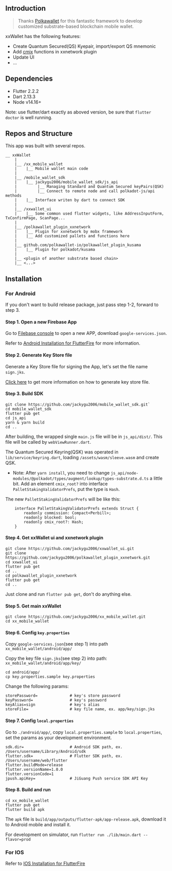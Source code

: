 ## Introduction
> Thanks [Polkawallet](https://github.com/polkawallet-io) for this fantastic framework to develop customized substrate-based blockchain mobile wallet.

xxWallet has the following features:
* Create Quantum Secured(QS) Kyepair, import/export QS mnemonic
* Add [cmix](https://xx.network/cmix-whitepaper.pdf) functions in xxnetwork plugin
* Update UI
* ...

## Dependencies
* Flutter 2.2.2
* Dart 2.13.3
* Node v14.16+

Note: use flutter/dart exactly as aboved version, be sure that `flutter doctor` is well running.

## Repos and Structure
This app was built with several repos.
```
__ xxWallet
    |
    |__ /xx_mobile_wallet
    |    |__ Mobile wallet main code
    |
    |__ /mobile_wallet_sdk
    |    |__ jackygu2006/mobile_wallet_sdk/js_api
    |         |__ Managing Standard and Quantum Secured keyPairs(QSK)
    |         |__ Connect to remote node and call polkadot-js/api methods
    |    |__ Interface writen by dart to connect SDK
    |
    |__ /xxwallet_ui
    |    |__ Some common used flutter widgets, like AddressInputForm, TxConfirmPage, ScanPage...
    |
    |__ /polkawallet_plugin_xxnetwork
    |    |__ Plugin for xxnetwork by mobx framework
    |    |__ Add customized pallets and functions here
    |
    |__ github.com/polkawallet-io/polkawallet_plugin_kusama
    |    |__ Plugin for polkadot/kusama
    |
    |__ <plugin of another substrate based chain>
    |__ <...>
```

## Installation
### For Android
If you don't want to build release package, just pass step 1-2, forward to step 3.

#### Step 1. Open a new Firebase App
Go to [Filebase console](https://console.firebase.google.com/project/_/overview) to open a new APP, download `google-services.json`.

Refer to [Android Installation for FlutterFire](https://firebase.flutter.dev/docs/installation/android) for more information.

#### Step 2. Generate Key Store file
Generate a Key Store file for signing the App, let's set the file name `sign.jks`.

[Click here](https://developer.android.com/studio/publish/app-signing#generate-key) to get more information on how to generate key store file.

#### Step 3. Build SDK
```
git clone https://github.com/jackygu2006/mobile_wallet_sdk.git`
cd mobile_wallet_sdk
flutter pub get
cd js_api
yarn & yarn build
cd ..
```
After building, the wrapped single `main.js` file will be in `js_api/dist/`. This file will be called by `webViewRunner.dart`.

The Quantum Secured Keyring(QSK) was operated in `lib/service/keyring.dart`, loading `/assets/wasm/sleeve.wasm` and create QSK.

* Note:
After `yarn install`, you need to change `js_api/node-modules/@polkadot/types/augment/lookup/types-substrate.d.ts` a little bit. Add an element `cmix_root?` into interface `PalletStakingValidatorPrefs`, put the type is `Hash`. 

The new `PalletStakingValidatorPrefs` will be like this:
```
    interface PalletStakingValidatorPrefs extends Struct {
        readonly commission: Compact<Perbill>;
        readonly blocked: bool;
        readonly cmix_root?: Hash;
    }
```

#### Step 4. Get xxWallet ui and xxnetwork plugin
```
git clone https://github.com/jackygu2006/xxwallet_ui.git
git clone https://github.com/jackygu2006/polkawallet_plugin_xxnetwork.git
cd xxwallet_ui
flutter pub get
cd ..
cd polkawallet_plugin_xxnetwork
flutter pub get
cd ..
```
Just clone and run `flutter pub get`, don't do anything else.

#### Step 5. Get main xxWallet
```
git clone https://github.com/jackygu2006/xx_mobile_wallet.git
cd xx_mobile_wallet
```

#### Step 6. Config `key.properties`
Copy `google-services.json`(see step 1) into path `xx_mobile_wallet/android/app/`

Copy the key file `sign.jks`(see step 2) into path: `xx_mobile_wallet/android/app/key/`

```
cd android/app/
cp key.properties.sample key.properties
```
Change the following params:
```
storePassword=              # key's store password
keyPassword=                # key's password
keyAlias=sign               # key's alias
storeFile=                  # key file name, ex. app/key/sign.jks
```

#### Step 7. Config `local.properties`
Go to `./android/app/`, copy `local.properties.sample` to `local.properties`, set the params as your development environment.
```
sdk.dir=                    # Android SDK path, ex. /Users/username/Library/Android/sdk 
flutter.sdk=                # Flutter SDK path, ex. /Users/username/web/flutter
flutter.buildMode=release
flutter.versionName=1.0.0
flutter.versionCode=1
jpush.apiKey=               # JiGuang Push service SDK API Key
```

#### Step 8. Build and run
```
cd xx_mobile_wallet
flutter pub get
flutter build apk
```
The `apk` file is `build/app/outputs/flutter-apk/app-release.apk`, download it to Android mobile and install it.

For development on simulator, run `flutter run ./lib/main.dart --flavor=prod`

### For IOS
Refer to [IOS Installation for FlutterFire](https://firebase.flutter.dev/docs/installation/ios)

